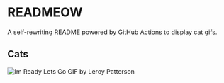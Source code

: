 # READMEOW

A self-rewriting README powered by GitHub Actions to display cat gifs.

## Cats

![Im Ready Lets Go GIF by Leroy Patterson](https://media2.giphy.com/media/CjmvTCZf2U3p09Cn0h/200.gif?cid=9acd02dar9i0et2b6u5uos2m6iv66zmq4pp7f1impz73powi&ep=v1_gifs_search&rid=200.gif&ct=g)
